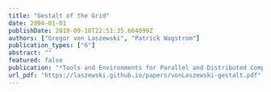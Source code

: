 ```yaml
---
title: "Gestalt of the Grid"
date: 2004-01-01
publishDate: 2019-09-10T22:51:35.664099Z
authors: ["Gregor von Laszewski", "Patrick Wagstrom"]
publication_types: ["6"]
abstract: ""
featured: false
publication: "*Tools and Environments for Parallel and Distributed Computing*"
url_pdf: "https://laszewski.github.io/papers/vonLaszewski-gestalt.pdf"
---
```


